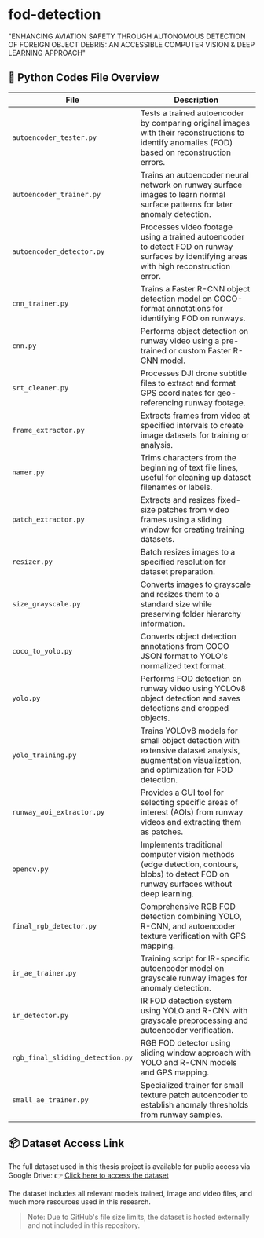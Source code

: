 # fod-detection
"ENHANCING AVIATION SAFETY THROUGH AUTONOMOUS DETECTION OF FOREIGN OBJECT DEBRIS: AN ACCESSIBLE COMPUTER VISION &amp; DEEP LEARNING APPROACH"

## 📁 Python Codes File Overview
| File                          | Description |
|------------------------------|-------------|
| `autoencoder_tester.py`      | Tests a trained autoencoder by comparing original images with their reconstructions to identify anomalies (FOD) based on reconstruction errors. |
| `autoencoder_trainer.py`     | Trains an autoencoder neural network on runway surface images to learn normal surface patterns for later anomaly detection. |
| `autoencoder_detector.py`    | Processes video footage using a trained autoencoder to detect FOD on runway surfaces by identifying areas with high reconstruction error. |
| `cnn_trainer.py`             | Trains a Faster R-CNN object detection model on COCO-format annotations for identifying FOD on runways. |
| `cnn.py`                     | Performs object detection on runway video using a pre-trained or custom Faster R-CNN model. |
| `srt_cleaner.py`             | Processes DJI drone subtitle files to extract and format GPS coordinates for geo-referencing runway footage. |
| `frame_extractor.py`         | Extracts frames from video at specified intervals to create image datasets for training or analysis. |
| `namer.py`                   | Trims characters from the beginning of text file lines, useful for cleaning up dataset filenames or labels. |
| `patch_extractor.py`         | Extracts and resizes fixed-size patches from video frames using a sliding window for creating training datasets. |
| `resizer.py`                 | Batch resizes images to a specified resolution for dataset preparation. |
| `size_grayscale.py`          | Converts images to grayscale and resizes them to a standard size while preserving folder hierarchy information. |
| `coco_to_yolo.py`            | Converts object detection annotations from COCO JSON format to YOLO's normalized text format. |
| `yolo.py`                    | Performs FOD detection on runway video using YOLOv8 object detection and saves detections and cropped objects. |
| `yolo_training.py`           | Trains YOLOv8 models for small object detection with extensive dataset analysis, augmentation visualization, and optimization for FOD detection. |
| `runway_aoi_extractor.py`    | Provides a GUI tool for selecting specific areas of interest (AOIs) from runway videos and extracting them as patches. |
| `opencv.py`                  | Implements traditional computer vision methods (edge detection, contours, blobs) to detect FOD on runway surfaces without deep learning. |
| `final_rgb_detector.py`      | Comprehensive RGB FOD detection combining YOLO, R-CNN, and autoencoder texture verification with GPS mapping. |
| `ir_ae_trainer.py`           | Training script for IR-specific autoencoder model on grayscale runway images for anomaly detection. |
| `ir_detector.py`             | IR FOD detection system using YOLO and R-CNN with grayscale preprocessing and autoencoder verification. |
| `rgb_final_sliding_detection.py` | RGB FOD detector using sliding window approach with YOLO and R-CNN models and GPS mapping. |
| `small_ae_trainer.py`        | Specialized trainer for small texture patch autoencoder to establish anomaly thresholds from runway samples. |

## 📦 Dataset Access Link
The full dataset used in this thesis project is available for public access via Google Drive:
👉 [Click here to access the dataset](https://drive.google.com/drive/folders/1wUHemVtKnmjgpBtemwsJSwSYaLxsp6w3?usp=sharing)

The dataset includes all relevant models trained, image and video files, and much more resources used in this research.
> Note: Due to GitHub's file size limits, the dataset is hosted externally and not included in this repository.
